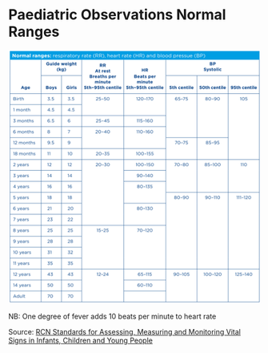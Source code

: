 
# Paediatric Observations Normal Ranges

![](attachments/APLSNormalRange.png)

NB: One degree of fever adds 10 beats per minute to heart rate

Source: [RCN Standards for Assessing, Measuring and Monitoring Vital Signs in Infants, Children and Young People](https://www.rcn.org.uk/professional-development/publications/pub-005942)